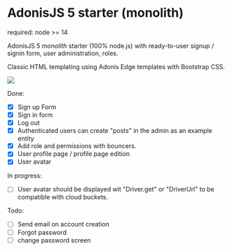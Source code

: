 # AdonisJS 5 starter (monolith)

required: node >= 14

AdonisJS 5 _monolith_ starter (100% node.js) with ready-to-user signup / signin form, user administration, roles.

Classic HTML templating using Adonis Edge templates with Bootstrap CSS.

<img src="https://github.com/yann-yinn/adonis-starter/blob/main/screen.png"/>

Done:

- [x] Sign up Form
- [x] Sign in form
- [x] Log out
- [x] Authenticated users can create "posts" in the admin as an example entity
- [x] Add role and permissions with bouncers.
- [x] User profile page / profile page edition
- [x] User avatar

In progress:

- [ ] User avatar should be displayed wit "Driver.get" or "DriverUrl" to be compatible with cloud buckets.

Todo:

- [ ] Send email on account creation
- [ ] Forgot password
- [ ] change password screen
